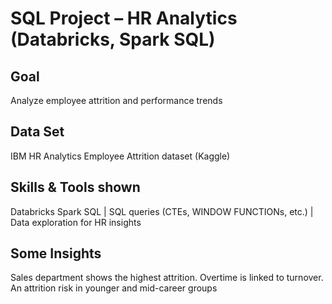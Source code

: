 # SQL Project – HR Analytics (Databricks, Spark SQL)

## Goal
Analyze employee attrition and performance trends
## Data Set
IBM HR Analytics Employee Attrition dataset (Kaggle)
## Skills & Tools shown
Databricks Spark SQL | SQL queries (CTEs, WINDOW FUNCTIONs, etc.) | Data exploration for HR insights
## Some Insights
Sales department shows the highest attrition. Overtime is linked to turnover. An attrition risk in younger and mid-career groups
